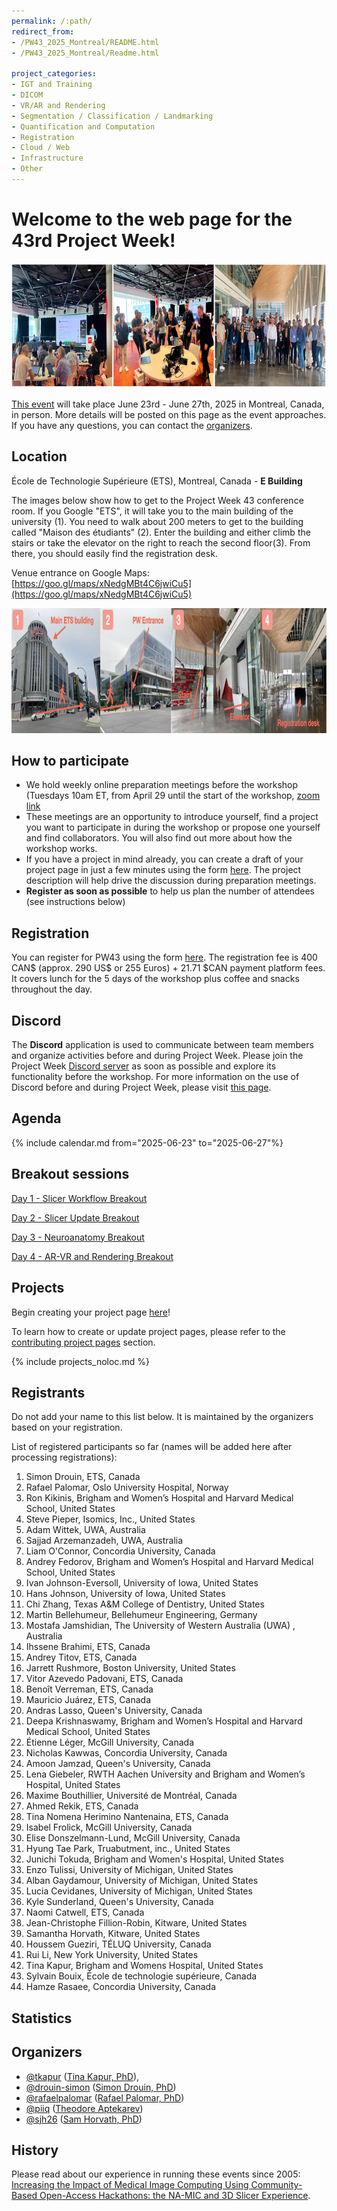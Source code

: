 ```yaml
---
permalink: /:path/
redirect_from:
- /PW43_2025_Montreal/README.html
- /PW43_2025_Montreal/Readme.html

project_categories:
- IGT and Training
- DICOM
- VR/AR and Rendering
- Segmentation / Classification / Landmarking
- Quantification and Computation
- Registration
- Cloud / Web
- Infrastructure
- Other
---
```


# Welcome to the web page for the 43rd Project Week!
<img src="images/pw39-event-photos.jpg" height="200">

[This event](https://projectweek.na-mic.org/PW43_2025_Montreal/README.html) will take place June 23rd - June 27th, 2025 in Montreal, Canada, in person. More details will be posted on this page as the event approaches. If you have any questions, you can contact the [organizers](#organizers).

## Location

École de Technologie Supérieure (ETS), Montreal, Canada - **E Building**

The images below show how to get to the Project Week 43 conference room. If you Google "ETS", it will take you to the main building of the university (1). You need to walk about 200 meters to get to the building called "Maison des étudiants" (2). Enter the building and either climb the stairs or take the elevator on the right to reach the second floor(3). From there, you should easily find the registration desk. 

Venue entrance on Google Maps: [https://goo.gl/maps/xNedgMBt4C6jwiCu5](https://goo.gl/maps/xNedgMBt4C6jwiCu5)

<img src="images/PW43-venue.png" height="200">

## How to participate

* We hold weekly online preparation meetings before the workshop (Tuesdays 10am ET, from April 29 until the start of the workshop, [zoom link](https://etsmtl.zoom.us/j/82098172682?pwd=OHXPL5SlaLt817CzeBu8C1Pu21PvqW.1) 
* These meetings are an opportunity to introduce yourself, find a project you want to participate in during the workshop or propose one yourself and find collaborators. You will also find out more about how the workshop works. 
* If you have a project in mind already, you can create a draft of your project page in just a few minutes using the form [here](https://github.com/NA-MIC/ProjectWeek/issues/new?assignees=sjh26&labels=project%2Cevent%3APW43_2025_Montreal&projects=&template=project.yml&title=Project%3A+). The project description will help drive the discussion during preparation meetings.
* **Register as soon as possible** to help us plan the number of attendees (see instructions below)

## Registration
You can register for PW43 using the form [here](https://thepointofsale.com/tickets/namic-project-week-43). The registration fee is 400 CAN$ (approx. 290 US$ or 255 Euros) + 21.71 $CAN payment platform fees. It covers lunch for the 5 days of the workshop plus coffee and snacks throughout the day. 

## Discord
The **Discord** application is used to communicate between team members and organize activities before and during Project Week. Please join the Project Week [Discord server](https://discord.gg/AkxzKvqMBp) as soon as possible and explore its functionality before the workshop. For more information on the use of Discord before and during Project Week, please visit [this page](../common/Discord.md).

##  Agenda

{% include calendar.md from="2025-06-23" to="2025-06-27"%}

## Breakout sessions

[Day 1 - Slicer Workflow Breakout](BreakoutSessions/Workflows/README.md)

[Day 2 - Slicer Update Breakout](BreakoutSessions/Slicer/README.md)

[Day 3 - Neuroanatomy Breakout](BreakoutSessions/Neuroanatomy/README.md)

[Day 4 - AR-VR and Rendering Breakout](BreakoutSessions/ARVRRendering/README.md)

## Projects

Begin creating your project page [here](https://github.com/NA-MIC/ProjectWeek/issues/new?assignees=sjh26&labels=project%2Cevent%3APW43_2025_Montreal&projects=&template=project.yml&title=Project%3A+)!

To learn how to create or update project pages, please refer to the [contributing project pages](ContributingProjectPages.md) section.

{% include projects_noloc.md %}

## Registrants

Do not add your name to this list below. It is maintained by the organizers based on your registration.

List of registered participants so far (names will be added here after processing registrations):

<!-- Participants list is updated programmatically, please don't remove the comments -->
<!-- Participants list start -->
1. Simon Drouin, ETS, Canada
1. Rafael Palomar, Oslo University Hospital, Norway
1. Ron Kikinis, Brigham and Women’s Hospital and Harvard Medical School, United States
1. Steve Pieper, Isomics, Inc., United States
1. Adam Wittek, UWA, Australia
1. Sajjad Arzemanzadeh, UWA, Australia
1. Liam O'Connor, Concordia University, Canada
1. Andrey Fedorov, Brigham and Women’s Hospital and Harvard Medical School, United States
1. Ivan Johnson-Eversoll, University of Iowa, United States
1. Hans Johnson, University of Iowa, United States
1. Chi Zhang, Texas A&M College of Dentistry, United States
1. Martin Bellehumeur, Bellehumeur Engineering, Germany
1. Mostafa Jamshidian, The University of Western Australia (UWA) , Australia
1. Ihssene Brahimi, ETS, Canada
1. Andrey Titov, ETS, Canada
1. Jarrett Rushmore, Boston University, United States
1. Vitor Azevedo Padovani, ETS, Canada
1. Benoît Verreman, ETS, Canada
1. Mauricio Juárez, ETS, Canada
1. Andras Lasso, Queen's University, Canada
1. Deepa Krishnaswamy, Brigham and Women’s Hospital and Harvard Medical School, United States
1. Étienne Léger, McGill University, Canada
1. Nicholas Kawwas, Concordia University, Canada
1. Amoon Jamzad, Queen's University, Canada
1. Lena Giebeler, RWTH Aachen University and Brigham and Women’s Hospital, United States
1. Maxime Bouthillier, Université de Montréal, Canada
1. Ahmed Rekik, ETS, Canada
1. Tina Nomena Herimino Nantenaina, ETS, Canada
1. Isabel Frolick, McGill University, Canada
1. Elise Donszelmann-Lund, McGill University, Canada
1. Hyung Tae Park, Truabutment, inc., United States
1. Junichi Tokuda, Brigham and Women's Hospital, United States
1. Enzo Tulissi, University of Michigan, United States
1. Alban Gaydamour, University of Michigan, United States
1. Lucia Cevidanes, University of Michigan, United States
1. Kyle Sunderland, Queen's University, Canada
1. Naomi Catwell, ETS, Canada
1. Jean-Christophe Fillion-Robin, Kitware, United States
1. Samantha Horvath, Kitware, United States
1. Houssem Gueziri, TÉLUQ University, Canada
1. Rui Li, New York University, United States
1. Tina Kapur, Brigham and Womens Hospital, United States
1. Sylvain Bouix, École de technologie supérieure, Canada
1. Hamze Rasaee, Concordia University, Canada
<!-- Participants list end -->

## Statistics

<!-- <img alt="Participation statistics" src="statistics.svg" width="768"/> -->

## Organizers

* [@tkapur](https://github.com/tkapur) ([Tina Kapur, PhD](http://www.spl.harvard.edu/pages/People/tkapur)),
* [@drouin-simon](https://github.com/drouin-simon) ([Simon Drouin, PhD](https://drouin-simon.github.io/ETS-web//))
* [@rafaelpalomar](https://github.com/rafaelpalomar) ([Rafael Palomar, PhD](https://www.ntnu.edu/employees/rafaelp))
* [@piiq](https://github.com/piiq) ([Theodore Aptekarev](https://discourse.slicer.org/u/pll_llq))
* [@sjh26](https://github.com/sjh26) ([Sam Horvath, PhD](https://www.kitware.com/samantha-horvath/))

## History
Please read about our experience in running these events since 2005: [Increasing the Impact of Medical Image Computing Using
Community-Based Open-Access Hackathons: the NA-MIC and 3D Slicer Experience](http://perk.cs.queensu.ca/sites/perkd7.cs.queensu.ca/files/Kapur2016.pdf).
